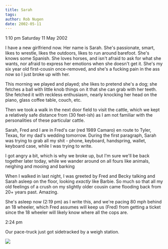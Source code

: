 ```yaml
---
title: Sarah
tags: 
author: Rob Nugen
date: 2002-05-11
---
```


<p class=date>1:10 pm Saturday 11 May 2002</p>

<p>I have a new girlfriend now.  Her name is Sarah.  She's
passionate, smart, likes to wrestle, likes the outdoors, likes to run around
barefoot.  She's knows some Spanish. She loves horses, and isn't afraid to
ask for what she wants, nor afraid to express her emotions when she doesn't
get it.  She's my six year old first-cousin once-removed, and she's a
fucking pain in the ass now so I just broke up with her.</p>

<p>This morning we played and played; she likes to pretend she's a dog; she
fetches a ball with little knob things on it that she can grab with her
teeth.  She fetched it with reckless enthusiasm, nearly knocking her head on
the piano, glass coffee table, couch, etc.</p>

<p>Then we took a walk in the next door field to visit the cattle, which we
kept a relatively safe distance from (30 feet-ish) as I am not familiar with
the personalities of these particular cattle.</p>

<p>Sarah, Fred and I are in Fred's car (red 1989 Camaro) en route to Tyler,
Texas, for my dad's wedding tomorrow.  During the first paragraph, Sarah was
trying to grab all my shit - phone, keyboard, handspring, wallet, keyboard
case, while I was trying to write.</p>

<p>I got angry a bit, which is why we broke up, but I'm sure we'll be back
together later today, while we wander around on all fours like animals,
neighing and mooing and barking</p>

<p>When I walked in last night, I was greeted by Fred and Becky talking and
Sarah asleep on the floor, looking <em>exactly</em> like Barbie.  So much so
that all my old feelings of a crush on my slightly older cousin came
flooding back from 20+ years past.  Amazing.</p>

<p>She's asleep now (2:19 pm) as I write this, and we're pacing 80 mph
behind an 18 wheeler, which Fred assumes will keep us (Fred) from getting a
ticket since the 18 wheeler will likely know where all the cops are.</p>

<p class=date>2:24 pm</p>

<p>Our pace-truck just got sidetracked by a weigh station.</p>

<p><img src="/images/rob/wL-ROB.gif"/></p>

